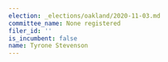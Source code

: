 ```yaml
---
election: _elections/oakland/2020-11-03.md
committee_name: None registered
filer_id: ''
is_incumbent: false
name: Tyrone Stevenson
---
```


